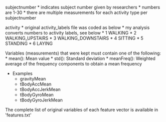 
subjectnumber 
	* indicates subject number given by researchers
	* numbers are 1-30
	* there are multiple measurements for each activity type per subjectnumber
	
activity
	* original activity_labels file was coded as below
	* my analysis converts numbers to activity labels, see below
		* 1 WALKING
		* 2 WALKING_UPSTAIRS
		* 3 WALKING_DOWNSTAIRS
		* 4 SITTING
		* 5 STANDING
		* 6 LAYING

Variables (measurements) that were kept must contain one of the following:
	* mean(): Mean value
	* std(): Standard deviation
	* meanFreq(): Weighted average of the frequency components to obtain a mean frequency
* Examples	
	* gravityMean
	* tBodyAccMean
	* tBodyAccJerkMean
	* tBodyGyroMean
	* tBodyGyroJerkMean
	


The complete list of original variables of each feature vector is available in 'features.txt'
